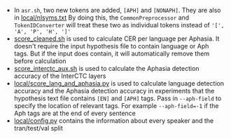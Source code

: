 - In `asr.sh`, two new tokens are added, `[APH]` and `[NONAPH]`. They are also in [local/nlsyms.txt](local/nlsyms.txt)
  By doing this, the `CommonPreprocessor` and `TokenIDConverter` will treat these two as individual tokens instead of
  `'[', 'A', 'P', 'H', ']'`
- [score_cleaned.sh](score_cleaned.sh) is used to calculate CER per language per Aphasia. It doesn't require the input
  hypothesis file to contain language or Aph tags. But if the input does contain, it will automatically remove them
  before calculation
- [score_interctc_aux.sh](score_interctc_aux.sh) is used to calculate the Aphasia detection accuracy of the InterCTC
  layers
- [local/score_lang_and_aphasia.py](local/score_lang_and_aphasia.py) is used to calculate language detection accuracy
  and the Aphasia detection accuracy in experiments that the hypothesis text file contains `[EN]` and `[APH]` tags.
  Pass in `--aph-field` to specify the location of relevant tags. For example `--aph-field=-1` if the Aph tags are at
  the end of every sentence
- [local/config.py](local/config.py) contains the information about every speaker and the tran/test/val split